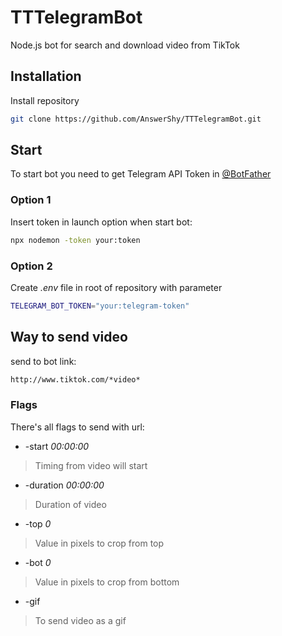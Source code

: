 
# TTTelegramBot

Node.js bot for search and download video from TikTok


## Installation

Install repository

```bash
git clone https://github.com/AnswerShy/TTTelegramBot.git
```

## Start

To start bot you need to get Telegram API Token in [@BotFather](https://t.me/BotFather)

### Option 1

Insert token in launch option when start bot:
```bash
npx nodemon -token your:token
```
### Option 2

Create *.env* file in root of repository with parameter
```bash
TELEGRAM_BOT_TOKEN="your:telegram-token"
```

## Way to send video


send to bot link:
```bash
http://www.tiktok.com/*video*
```
### Flags
There's all flags to send with url:

+ -start *00:00:00*
> Timing from video will start 

+ -duration *00:00:00* 
> Duration of video 

+ -top *0* 
> Value in pixels to crop from top 

+ -bot *0* 
> Value in pixels to crop from bottom 

+ -gif 
> To send video as a gif 
